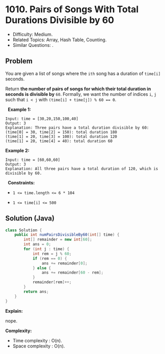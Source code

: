 # 1010. Pairs of Songs With Total Durations Divisible by 60

- Difficulty: Medium.
- Related Topics: Array, Hash Table, Counting.
- Similar Questions: .

## Problem

You are given a list of songs where the ```ith``` song has a duration of ```time[i]``` seconds.

Return **the number of pairs of songs for which their total duration in seconds is divisible by** ```60```. Formally, we want the number of indices ```i```, ```j``` such that ```i < j``` with ```(time[i] + time[j]) % 60 == 0```.

 
**Example 1:**

```
Input: time = [30,20,150,100,40]
Output: 3
Explanation: Three pairs have a total duration divisible by 60:
(time[0] = 30, time[2] = 150): total duration 180
(time[1] = 20, time[3] = 100): total duration 120
(time[1] = 20, time[4] = 40): total duration 60
```

**Example 2:**

```
Input: time = [60,60,60]
Output: 3
Explanation: All three pairs have a total duration of 120, which is divisible by 60.
```

 
**Constraints:**


	
- ```1 <= time.length <= 6 * 104```
	
- ```1 <= time[i] <= 500```



## Solution (Java)

```java
class Solution {
    public int numPairsDivisibleBy60(int[] time) {
        int[] remainder = new int[60];
        int ans = 0;
        for (int j : time) {
            int rem = j % 60;
            if (rem == 0) {
                ans += remainder[0];
            } else {
                ans += remainder[60 - rem];
            }
            remainder[rem]++;
        }
        return ans;
    }
}
```

**Explain:**

nope.

**Complexity:**

* Time complexity : O(n).
* Space complexity : O(n).
